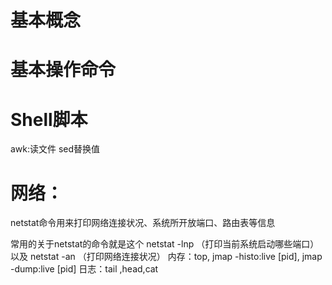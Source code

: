 # 基本概念
# 基本操作命令


# Shell脚本
awk:读文件
sed替换值

# 网络：
netstat命令用来打印网络连接状况、系统所开放端口、路由表等信息

常用的关于netstat的命令就是这个 netstat -lnp （打印当前系统启动哪些端口）以及 netstat -an （打印网络连接状况）
内存：top, jmap -histo:live [pid], jmap -dump:live [pid]
日志：tail ,head,cat